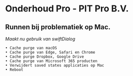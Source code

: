 # Onderhoud Pro - PIT Pro B.V.
## Runnen bij problematiek op Mac.

*Maakt nu gebruik van swiftDialog*

    • Cache purge van macOS
    • Cache purge van Edge, Safari en Chrome
    • Cache purge Dropbox, Google Drive
    • Cache purge van Microsoft 365 producten
    • Verwijdert saved states applicaties op Mac
    • Reboot
